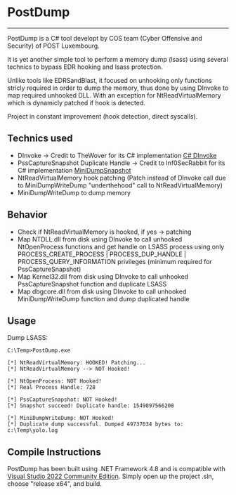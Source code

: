 # PostDump

----

PostDump is a C# tool developt by COS team (Cyber Offensive and Security) of POST Luxembourg.

It is yet another simple tool to perform a memory dump (lsass) using several technics to bypass EDR hooking and lsass protection.

Unlike tools like EDRSandBlast, it focused on unhooking only functions stricly required in order to dump the memory, thus done by using DInvoke to map required unhooked DLL. With an exception for NtReadVirtualMemory which is dynamicly patched if hook is detected.

Project in constant improvement (hook detection, direct syscalls).

## Technics used

- DInvoke -> Credit to TheWover for its C# implementation [C# DInvoke](https://github.com/TheWover/DInvoke)
- PssCaptureSnapshot Duplicate Handle -> Credit to Inf0SecRabbit for its C# implementation [MiniDumpSnapshot](https://github.com/Inf0secRabbit/MiniDumpSnapshot)
- NtReadVirtualMemory hook patching (Patch instead of DInvoke call due to MiniDumpWriteDump "underthehood" call to NtReadVirtualMemory)
- MiniDumpWriteDump to dump memory


## Behavior

- Check if NtReadVirtualMemory is hooked, if yes -> patching
- Map NTDLL.dll from disk using DInvoke to call unhooked NtOpenProcess functions and get handle on LSASS process using only PROCESS_CREATE_PROCESS | PROCESS_DUP_HANDLE | PROCESS_QUERY_INFORMATION privileges (minimum required for PssCaptureSnapshot)
- Map Kernel32.dll from disk using DInvoke to call unhooked PssCaptureSnapshot function and duplicate LSASS
- Map dbgcore.dll from disk using DInvoke to call unhooked MiniDumpWriteDump function and dump duplicated handle


## Usage

Dump LSASS:

    C:\Temp>PostDump.exe

    [*] NtReadVirtualMemory: HOOKED! Patching...
    [*] NtReadVirtualMemory --> NOT Hooked!
    
    [*] NtOpenProcess: NOT Hooked!
    [*] Real Process Handle: 728
    
    [*] PssCaptureSnapshot: NOT Hooked!
    [*] Snapshot succeed! Duplicate handle: 1549097566208
    
    [*] MiniDumpWriteDump: NOT Hooked!
    [*] Duplicate dump successful. Dumped 49737034 bytes to: c:\Temp\yolo.log


## Compile Instructions

PostDump has been built using .NET Framework 4.8 and is compatible with [Visual Studio 2022 Community Edition](https://visualstudio.microsoft.com/fr/thank-you-downloading-visual-studio/?sku=Community&channel=Release&version=VS2022&source=VSLandingPage&cid=2030&passive=false). 
Simply open up the project .sln, choose "release x64", and build.
